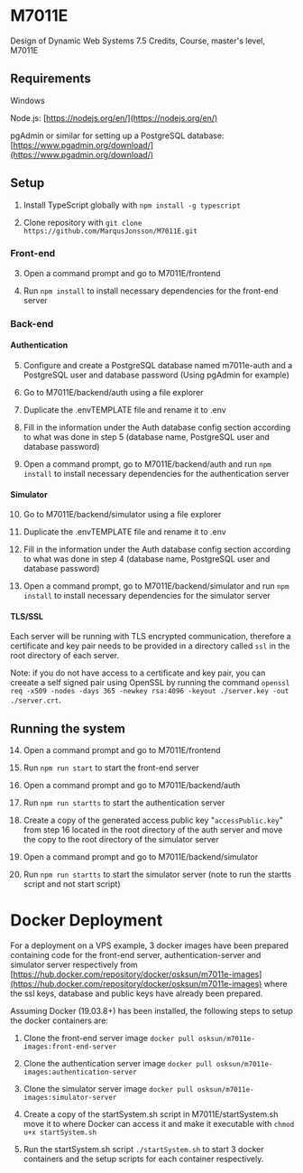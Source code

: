 # M7011E

Design of Dynamic Web Systems 7.5 Credits, Course, master's level, M7011E

## Requirements

Windows

Node.js: [https://nodejs.org/en/](https://nodejs.org/en/)

pgAdmin or similar for setting up a PostgreSQL database: [https://www.pgadmin.org/download/](https://www.pgadmin.org/download/)

## Setup

1. Install TypeScript globally with ``npm install -g typescript``

2. Clone repository with ``git clone https://github.com/MarqusJonsson/M7011E.git ``

### Front-end

3. Open a command prompt and go to M7011E/frontend

4. Run ``npm install`` to install necessary dependencies for the front-end server

### Back-end

#### Authentication

5. Configure and create a PostgreSQL database named m7011e-auth and a PostgreSQL user and database password (Using pgAdmin for example)

6. Go to M7011E/backend/auth using a file explorer

7. Duplicate the .envTEMPLATE file and rename it to .env

8. Fill in the information under the Auth database config section according to what was done in step 5 (database name, PostgreSQL user and database password)

9. Open a command prompt, go to M7011E/backend/auth and run ``npm install`` to install necessary dependencies for the authentication server

#### Simulator

10. Go to M7011E/backend/simulator using a file explorer

11. Duplicate the .envTEMPLATE file and rename it to .env

12. Fill in the information under the Auth database config section according to what was done in step 4 (database name, PostgreSQL user and database password)

13. Open a command prompt, go to M7011E/backend/simulator and run ``npm install`` to install necessary dependencies for the simulator server

#### TLS/SSL 

Each server will be running with TLS encrypted communication, therefore a certificate and key pair needs to be provided in a directory called ``ssl`` in the root directory of each server.

Note: if you do not have access to a certificate and key pair, you can creeate a self signed pair using OpenSSL by running the command ``openssl req -x509 -nodes -days 365 -newkey rsa:4096 -keyout ./server.key -out ./server.crt``.

## Running the system

14. Open a command prompt and go to M7011E/frontend

15. Run ``npm run start`` to start the front-end server

16. Open a command prompt and go to M7011E/backend/auth

17. Run ``npm run startts`` to start the authentication server

18. Create a copy of the generated access public key "``accessPublic.key``" from step 16 located in the root directory of the auth server and move the copy to the root directory of the simulator server

19. Open a command prompt and go to M7011E/backend/simulator

20. Run ``npm run startts`` to start the simulator server (note to run the startts script and not start script)

# Docker Deployment
For a deployment on a VPS example, 3 docker images have been prepared containing code for the front-end server, authentication-server and simulator server respectively from [https://hub.docker.com/repository/docker/osksun/m7011e-images](https://hub.docker.com/repository/docker/osksun/m7011e-images) where the ssl keys, database and public keys have already been prepared.

Assuming Docker (19.03.8+) has been installed, the following steps to setup the docker containers are:
1. Clone the front-end server image ``docker pull osksun/m7011e-images:front-end-server``

2. Clone the authentication server image ``docker pull osksun/m7011e-images:authentication-server``

3. Clone the simulator server image ``docker pull osksun/m7011e-images:simulator-server``

4. Create a copy of the startSystem.sh script in M7011E/startSystem.sh move it to where Docker can access it and make it executable with ``chmod u+x startSystem.sh``

5. Run the startSystem.sh script ``./startSystem.sh`` to start 3 docker containers and the setup scripts for each container respectively.
